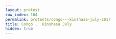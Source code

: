 ```yaml
---
layout: protest
row_index: 164
permalink: protests/congo---kinshasa-july-2017
title: Congo ,  Kinshasa July
hidden: true
---
```


